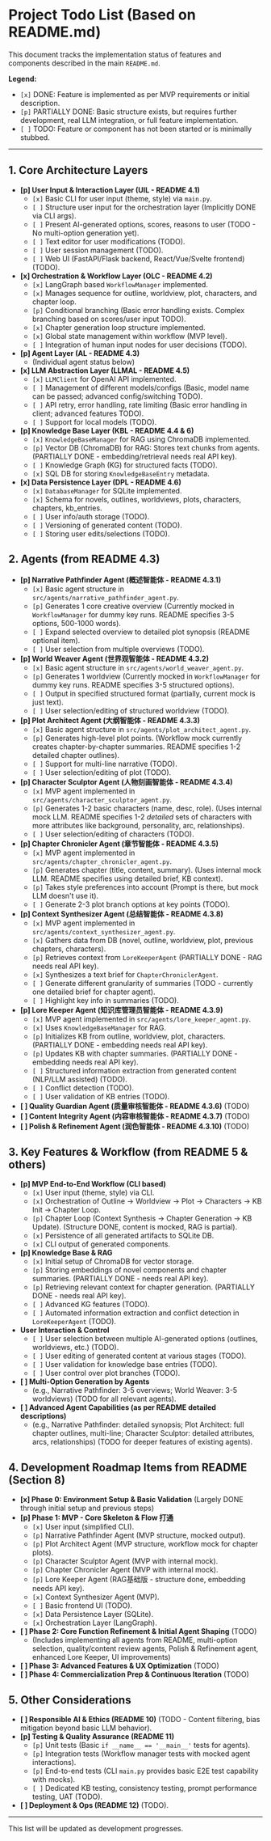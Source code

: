 # Project Todo List (Based on README.md)

This document tracks the implementation status of features and components described in the main `README.md`.

**Legend:**
*   `[x]` DONE: Feature is implemented as per MVP requirements or initial description.
*   `[p]` PARTIALLY DONE: Basic structure exists, but requires further development, real LLM integration, or full feature implementation.
*   `[ ]` TODO: Feature or component has not been started or is minimally stubbed.

---

## 1. Core Architecture Layers

*   **[p] User Input & Interaction Layer (UIL - README 4.1)**
    *   `[x]` Basic CLI for user input (theme, style) via `main.py`.
    *   `[ ]` Structure user input for the orchestration layer (Implicitly DONE via CLI args).
    *   `[ ]` Present AI-generated options, scores, reasons to user (TODO - No multi-option generation yet).
    *   `[ ]` Text editor for user modifications (TODO).
    *   `[ ]` User session management (TODO).
    *   `[ ]` Web UI (FastAPI/Flask backend, React/Vue/Svelte frontend) (TODO).
*   **[x] Orchestration & Workflow Layer (OLC - README 4.2)**
    *   `[x]` LangGraph based `WorkflowManager` implemented.
    *   `[x]` Manages sequence for outline, worldview, plot, characters, and chapter loop.
    *   `[p]` Conditional branching (Basic error handling exists. Complex branching based on scores/user input TODO).
    *   `[x]` Chapter generation loop structure implemented.
    *   `[x]` Global state management within workflow (MVP level).
    *   `[ ]` Integration of human input nodes for user decisions (TODO).
*   **[p] Agent Layer (AL - README 4.3)**
    *   (Individual agent status below)
*   **[x] LLM Abstraction Layer (LLMAL - README 4.5)**
    *   `[x]` `LLMClient` for OpenAI API implemented.
    *   `[ ]` Management of different models/configs (Basic, model name can be passed; advanced config/switching TODO).
    *   `[ ]` API retry, error handling, rate limiting (Basic error handling in client; advanced features TODO).
    *   `[ ]` Support for local models (TODO).
*   **[p] Knowledge Base Layer (KBL - README 4.4 & 6)**
    *   `[x]` `KnowledgeBaseManager` for RAG using ChromaDB implemented.
    *   `[p]` Vector DB (ChromaDB) for RAG: Stores text chunks from agents. (PARTIALLY DONE - embedding/retrieval needs real API key).
    *   `[ ]` Knowledge Graph (KG) for structured facts (TODO).
    *   `[x]` SQL DB for storing `KnowledgeBaseEntry` metadata.
*   **[x] Data Persistence Layer (DPL - README 4.6)**
    *   `[x]` `DatabaseManager` for SQLite implemented.
    *   `[x]` Schema for novels, outlines, worldviews, plots, characters, chapters, kb_entries.
    *   `[ ]` User info/auth storage (TODO).
    *   `[ ]` Versioning of generated content (TODO).
    *   `[ ]` Storing user edits/selections (TODO).

## 2. Agents (from README 4.3)

*   **[p] Narrative Pathfinder Agent (概述智能体 - README 4.3.1)**
    *   `[x]` Basic agent structure in `src/agents/narrative_pathfinder_agent.py`.
    *   `[p]` Generates 1 core creative overview (Currently mocked in `WorkflowManager` for dummy key runs. README specifies 3-5 options, 500-1000 words).
    *   `[ ]` Expand selected overview to detailed plot synopsis (README optional item).
    *   `[ ]` User selection from multiple overviews (TODO).
*   **[p] World Weaver Agent (世界观智能体 - README 4.3.2)**
    *   `[x]` Basic agent structure in `src/agents/world_weaver_agent.py`.
    *   `[p]` Generates 1 worldview (Currently mocked in `WorkflowManager` for dummy key runs. README specifies 3-5 structured options).
    *   `[ ]` Output in specified structured format (partially, current mock is just text).
    *   `[ ]` User selection/editing of structured worldview (TODO).
*   **[p] Plot Architect Agent (大纲智能体 - README 4.3.3)**
    *   `[x]` Basic agent structure in `src/agents/plot_architect_agent.py`.
    *   `[p]` Generates high-level plot points. (Workflow mock currently creates chapter-by-chapter summaries. README specifies 1-2 detailed chapter outlines).
    *   `[ ]` Support for multi-line narrative (TODO).
    *   `[ ]` User selection/editing of plot (TODO).
*   **[p] Character Sculptor Agent (人物刻画智能体 - README 4.3.4)**
    *   `[x]` MVP agent implemented in `src/agents/character_sculptor_agent.py`.
    *   `[p]` Generates 1-2 basic characters (name, desc, role). (Uses internal mock LLM. README specifies 1-2 *detailed* sets of characters with more attributes like background, personality, arc, relationships).
    *   `[ ]` User selection/editing of characters (TODO).
*   **[p] Chapter Chronicler Agent (章节智能体 - README 4.3.5)**
    *   `[x]` MVP agent implemented in `src/agents/chapter_chronicler_agent.py`.
    *   `[p]` Generates chapter (title, content, summary). (Uses internal mock LLM. README specifies using detailed brief, KB context).
    *   `[p]` Takes style preferences into account (Prompt is there, but mock LLM doesn't use it).
    *   `[ ]` Generate 2-3 plot branch options at key points (TODO).
*   **[p] Context Synthesizer Agent (总结智能体 - README 4.3.8)**
    *   `[x]` MVP agent implemented in `src/agents/context_synthesizer_agent.py`.
    *   `[x]` Gathers data from DB (novel, outline, worldview, plot, previous chapters, characters).
    *   `[p]` Retrieves context from `LoreKeeperAgent` (PARTIALLY DONE - RAG needs real API key).
    *   `[x]` Synthesizes a text brief for `ChapterChroniclerAgent`.
    *   `[ ]` Generate different granularity of summaries (TODO - currently one detailed brief for chapter agent).
    *   `[ ]` Highlight key info in summaries (TODO).
*   **[p] Lore Keeper Agent (知识库管理员智能体 - README 4.3.9)**
    *   `[x]` MVP agent implemented in `src/agents/lore_keeper_agent.py`.
    *   `[x]` Uses `KnowledgeBaseManager` for RAG.
    *   `[p]` Initializes KB from outline, worldview, plot, characters. (PARTIALLY DONE - embedding needs real API key).
    *   `[p]` Updates KB with chapter summaries. (PARTIALLY DONE - embedding needs real API key).
    *   `[ ]` Structured information extraction from generated content (NLP/LLM assisted) (TODO).
    *   `[ ]` Conflict detection (TODO).
    *   `[ ]` User validation of KB entries (TODO).
*   **[ ] Quality Guardian Agent (质量审核智能体 - README 4.3.6)** (TODO)
*   **[ ] Content Integrity Agent (内容审核智能体 - README 4.3.7)** (TODO)
*   **[ ] Polish & Refinement Agent (润色智能体 - README 4.3.10)** (TODO)

## 3. Key Features & Workflow (from README 5 & others)

*   **[p] MVP End-to-End Workflow (CLI based)**
    *   `[x]` User input (theme, style) via CLI.
    *   `[x]` Orchestration of Outline -> Worldview -> Plot -> Characters -> KB Init -> Chapter Loop.
    *   `[p]` Chapter Loop (Context Synthesis -> Chapter Generation -> KB Update). (Structure DONE, content is mocked, RAG is partial).
    *   `[x]` Persistence of all generated artifacts to SQLite DB.
    *   `[x]` CLI output of generated components.
*   **[p] Knowledge Base & RAG**
    *   `[x]` Initial setup of ChromaDB for vector storage.
    *   `[p]` Storing embeddings of novel components and chapter summaries. (PARTIALLY DONE - needs real API key).
    *   `[p]` Retrieving relevant context for chapter generation. (PARTIALLY DONE - needs real API key).
    *   `[ ]` Advanced KG features (TODO).
    *   `[ ]` Automated information extraction and conflict detection in `LoreKeeperAgent` (TODO).
*   **User Interaction & Control**
    *   `[ ]` User selection between multiple AI-generated options (outlines, worldviews, etc.) (TODO).
    *   `[ ]` User editing of generated content at various stages (TODO).
    *   `[ ]` User validation for knowledge base entries (TODO).
    *   `[ ]` User control over plot branches (TODO).
*   **[ ] Multi-Option Generation by Agents**
    *   (e.g., Narrative Pathfinder: 3-5 overviews; World Weaver: 3-5 worldviews) (TODO for all relevant agents).
*   **[ ] Advanced Agent Capabilities (as per README detailed descriptions)**
    *   (e.g., Narrative Pathfinder: detailed synopsis; Plot Architect: full chapter outlines, multi-line; Character Sculptor: detailed attributes, arcs, relationships) (TODO for deeper features of existing agents).

## 4. Development Roadmap Items from README (Section 8)

*   **[x] Phase 0: Environment Setup & Basic Validation** (Largely DONE through initial setup and previous steps)
*   **[p] Phase 1: MVP - Core Skeleton & Flow 打通**
    *   `[x]` User input (simplified CLI).
    *   `[p]` Narrative Pathfinder Agent (MVP structure, mocked output).
    *   `[p]` Plot Architect Agent (MVP structure, workflow mock for chapter plots).
    *   `[p]` Character Sculptor Agent (MVP with internal mock).
    *   `[p]` Chapter Chronicler Agent (MVP with internal mock).
    *   `[p]` Lore Keeper Agent (RAG基础版 - structure done, embedding needs API key).
    *   `[x]` Context Synthesizer Agent (MVP).
    *   `[ ]` Basic frontend UI (TODO).
    *   `[x]` Data Persistence Layer (SQLite).
    *   `[x]` Orchestration Layer (LangGraph).
*   **[ ] Phase 2: Core Function Refinement & Initial Agent Shaping** (TODO)
    *   (Includes implementing all agents from README, multi-option selection, quality/content review agents, Polish & Refinement agent, enhanced Lore Keeper, UI improvements)
*   **[ ] Phase 3: Advanced Features & UX Optimization** (TODO)
*   **[ ] Phase 4: Commercialization Prep & Continuous Iteration** (TODO)

## 5. Other Considerations

*   **[ ] Responsible AI & Ethics (README 10)** (TODO - Content filtering, bias mitigation beyond basic LLM behavior).
*   **[p] Testing & Quality Assurance (README 11)**
    *   `[p]` Unit tests (Basic `if __name__ == '__main__'` tests for agents).
    *   `[p]` Integration tests (Workflow manager tests with mocked agent interactions).
    *   `[p]` End-to-end tests (CLI `main.py` provides basic E2E test capability with mocks).
    *   `[ ]` Dedicated KB testing, consistency testing, prompt performance testing, UAT (TODO).
*   **[ ] Deployment & Ops (README 12)** (TODO).

---
This list will be updated as development progresses.
